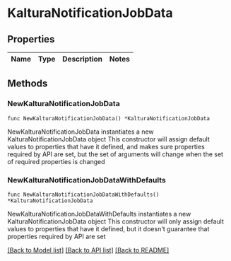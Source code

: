 # KalturaNotificationJobData

## Properties

Name | Type | Description | Notes
------------ | ------------- | ------------- | -------------

## Methods

### NewKalturaNotificationJobData

`func NewKalturaNotificationJobData() *KalturaNotificationJobData`

NewKalturaNotificationJobData instantiates a new KalturaNotificationJobData object
This constructor will assign default values to properties that have it defined,
and makes sure properties required by API are set, but the set of arguments
will change when the set of required properties is changed

### NewKalturaNotificationJobDataWithDefaults

`func NewKalturaNotificationJobDataWithDefaults() *KalturaNotificationJobData`

NewKalturaNotificationJobDataWithDefaults instantiates a new KalturaNotificationJobData object
This constructor will only assign default values to properties that have it defined,
but it doesn't guarantee that properties required by API are set


[[Back to Model list]](../README.md#documentation-for-models) [[Back to API list]](../README.md#documentation-for-api-endpoints) [[Back to README]](../README.md)


